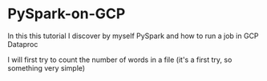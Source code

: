 # PySpark-on-GCP
In this this tutorial I discover by myself PySpark and how to run a job in GCP Dataproc

I will first try to count the number of words in a file (it's a first try, so something very simple)
